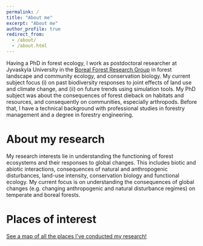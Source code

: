 ```yaml
---
permalink: /
title: "About me"
excerpt: "About me"
author_profile: true
redirect_from: 
  - /about/
  - /about.html
---
```


Having a PhD in forest ecology, I work as postdoctoral researcher at Jyvaskyla University in the [Boreal Forest Research Group](https://www.jyu.fi/science/en/bioenv/research/natural-resources-and-environment/boreal-ecosystems-research-group) in forest landscape and community ecology, and conservation biology. My current subject focus (i) on past biodiversity responses to joint effects of land use and climate change, and (ii) on future trends using simulation tools.
My PhD subject was about the consequences of forest dieback on habitats and resources, and consequently on communities, especially arthropods.
Before that, I have a technical background with professional studies in forestry management and a degree in forestry engineering. 

About my research
======
My research interests lie in understanding the functioning of forest ecosystems and their responses to global changes. This includes biotic and abiotic interactions, consequences of natural and anthropogenic disturbances, land-use intensity, conservation biology and functional ecology. My current focus is on understanding the consequences of global changes (e.g. changing anthropogenic and natural disturbance regimes) on temperate and boreal forests.

Places of interest
======

<p style="text-decoration:underline;"><a href="/activity_map.html">See a map of all the places I've conducted my research!</a></p>